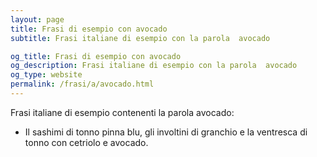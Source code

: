 ```yaml
---
layout: page
title: Frasi di esempio con avocado 
subtitle: Frasi italiane di esempio con la parola  avocado

og_title: Frasi di esempio con avocado 
og_description: Frasi italiane di esempio con la parola  avocado
og_type: website
permalink: /frasi/a/avocado.html
---
```


Frasi italiane di esempio contenenti la parola avocado:


- Il sashimi di tonno pinna blu, gli involtini di granchio e la ventresca di tonno con cetriolo e avocado.
